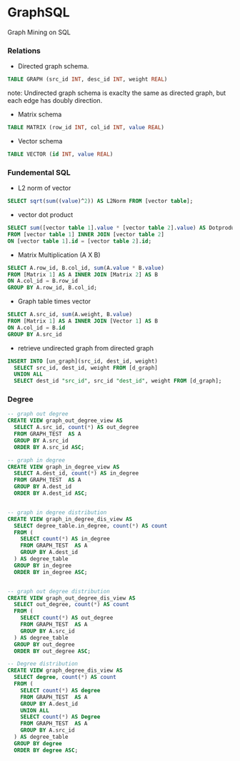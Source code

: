 # GraphSQL
Graph Mining on SQL


### Relations

* Directed graph schema.
``` sql
TABLE GRAPH (src_id INT, desc_id INT, weight REAL)
```
note: Undirected graph schema is exaclty the same as directed graph, but each edge has doubly direction.

* Matrix schema
``` sql
TABLE MATRIX (row_id INT, col_id INT, value REAL)
```
* Vector schema
``` sql
TABLE VECTOR (id INT, value REAL)
```

### Fundemental SQL
- L2 norm of vector
``` sql
SELECT sqrt(sum((value)^2)) AS L2Norm FROM [vector table];
```
- vector dot product
``` sql
SELECT sum([vector table 1].value * [vector table 2].value) AS Dotproduct
FROM [vector table 1] INNER JOIN [vector table 2]
ON [vector table 1].id = [vector table 2].id;
```
- Matrix Multiplication (A X B)
``` sql
SELECT A.row_id, B.col_id, sum(A.value * B.value)
FROM [Matrix 1] AS A INNER JOIN [Matrix 2] AS B
ON A.col_id = B.row_id
GROUP BY A.row_id, B.col_id;
```
- Graph table times vector
``` sql
SELECT A.src_id, sum(A.weight, B.value)
FROM [Matrix 1] AS A INNER JOIN [Vector 1] AS B
ON A.col_id = B.id
GROUP BY A.src_id
```
- retrieve undirected graph from directed graph
``` sql
INSERT INTO [un_graph](src_id, dest_id, weight)
  SELECT src_id, dest_id, weight FROM [d_graph]
  UNION ALL
  SELECT dest_id "src_id", src_id "dest_id", weight FROM [d_graph];
```

### Degree
``` sql
-- graph out degree
CREATE VIEW graph_out_degree_view AS
  SELECT A.src_id, count(*) AS out_degree
  FROM GRAPH_TEST  AS A
  GROUP BY A.src_id
  ORDER BY A.src_id ASC;

-- graph in degree
CREATE VIEW graph_in_degree_view AS
  SELECT A.dest_id, count(*) AS in_degree
  FROM GRAPH_TEST  AS A
  GROUP BY A.dest_id
  ORDER BY A.dest_id ASC;


-- graph in degree distribution
CREATE VIEW graph_in_degree_dis_view AS
  SELECT degree_table.in_degree, count(*) AS count
  FROM (
    SELECT count(*) AS in_degree
    FROM GRAPH_TEST  AS A
    GROUP BY A.dest_id
  ) AS degree_table
  GROUP BY in_degree
  ORDER BY in_degree ASC;


-- graph out degree distribution
CREATE VIEW graph_out_degree_dis_view AS
  SELECT out_degree, count(*) AS count
  FROM (
    SELECT count(*) AS out_degree
    FROM GRAPH_TEST  AS A
    GROUP BY A.src_id
  ) AS degree_table
  GROUP BY out_degree
  ORDER BY out_degree ASC;

-- Degree distribution
CREATE VIEW graph_degree_dis_view AS
  SELECT degree, count(*) AS count
  FROM (
    SELECT count(*) AS degree
    FROM GRAPH_TEST  AS A
    GROUP BY A.dest_id
    UNION ALL
    SELECT count(*) AS Degree
    FROM GRAPH_TEST  AS A
    GROUP BY A.src_id
  ) AS degree_table
  GROUP BY degree
  ORDER BY degree ASC;
```

